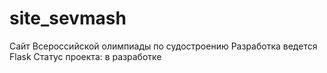 # site_sevmash

Сайт Всероссийской олимпиады по судостроению
Разработка ведется Flask
Статус проекта: в разработке
